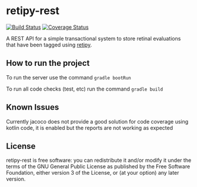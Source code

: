 retipy-rest
===========
[![Build Status](https://travis-ci.org/alevalv/retipy-rest.svg?branch=master)](https://travis-ci.org/alevalv/retipy-rest)
[![Coverage Status](https://codecov.io/gh/alevalv/retipy-rest/branch/master/graph/badge.svg)](https://codecov.io/gh/alevalv/retipy-rest)

A REST API for a simple transactional system to store retinal evaluations that have been tagged using [retipy](https://github.com/alevalv/retipy).

How to run the project
----------------------
To run the server use the command `gradle bootRun`

To run all code checks (test, etc) run the command `gradle build`

Known Issues
------------
Currently jacoco does not provide a good solution for code coverage using kotlin code, it is enabled
but the reports are not working as expected

License
-------
retipy-rest is free software: you can redistribute it and/or modify
it under the terms of the GNU General Public License as published by
the Free Software Foundation, either version 3 of the License, or
(at your option) any later version.
